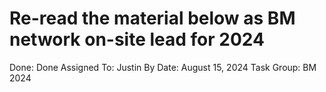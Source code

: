 # Re-read the material below as BM network on-site lead for 2024

Done: Done
Assigned To: Justin
By Date: August 15, 2024
Task Group: BM 2024